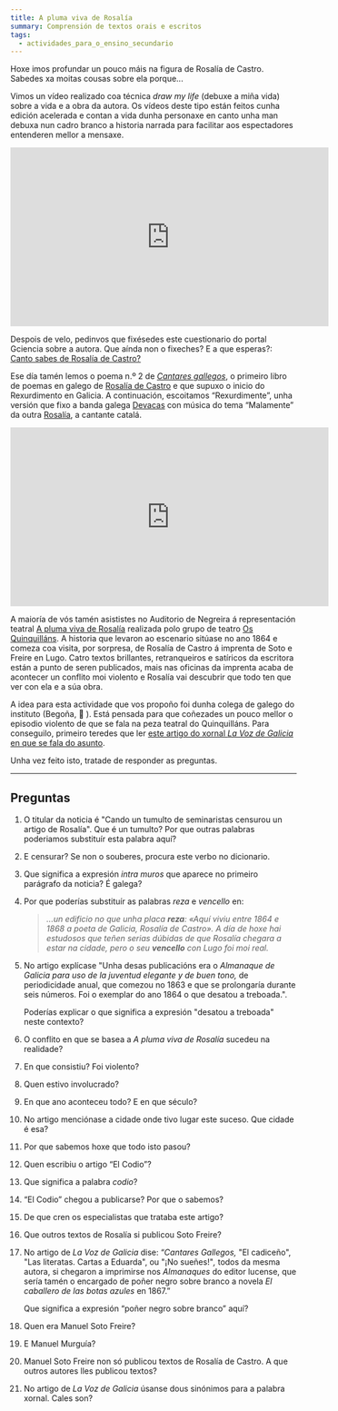 ```yaml
---
title: A pluma viva de Rosalía
summary: Comprensión de textos orais e escritos
tags:
  - actividades_para_o_ensino_secundario
---
```

Hoxe imos profundar un pouco máis na figura de Rosalía de Castro. Sabedes xa moitas cousas sobre ela porque...

Vimos un vídeo realizado coa técnica *draw my life* (debuxe a miña vida) sobre a vida e a obra da autora. Os vídeos deste tipo están feitos cunha edición acelerada e contan a vida dunha personaxe en canto unha man debuxa nun cadro branco a historia narrada para facilitar aos espectadores entenderen mellor a mensaxe. 

<iframe width="560" height="315" src="https://www.youtube.com/embed/5sLT5qSVuWg" frameborder="0" allow="accelerometer; autoplay; clipboard-write; encrypted-media; gyroscope; picture-in-picture" allowfullscreen></iframe>

Despois de velo, pedinvos que fixésedes este cuestionario do portal Gciencia sobre a autora. Que aínda non o fixeches? E a que esperas?: [Canto sabes de Rosalía de Castro?](https://www.gciencia.com/historias-gc/canto-sabes-de-rosalia-de-castro/)

Ese día tamén lemos o poema n.º 2 de *[Cantares gallegos](http://bvg.udc.es/indice_paxinas.jsp?id_obra=CaGa++++1&id_edicion=CaGa++++1002&cabecera=%3Ca+href%3D%22ficha_obra.jsp%3Fid%3DCaGa%2B%2B%2B%2B1%26alias%3DRosal%25EDa%2Bde%2BCastro%22+class%3D%22nombreObraPaxina%22%3ECantares+Gallegos%3C%2Fa%3E&alias=Rosal%EDa+de+Castro&formato=texto)*, o primeiro libro de poemas en galego de [Rosalía de Castro](https://academia.gal/figuras-homenaxeadas/-/journal_content/56_INSTANCE_8klA/10157/23374) e que supuxo o inicio do Rexurdimento en Galicia. A continuación, escoitamos “Rexurdimente”, unha versión que fixo a banda galega [Devacas](https://devacas.gal/) con música do tema “Malamente” da outra [Rosalía](https://www.rosalia.com/), a cantante catalá.

<iframe width="560" height="315" src="https://www.youtube.com/embed/qkJBWfiYPTI" frameborder="0" allow="accelerometer; autoplay; encrypted-media; gyroscope; picture-in-picture" allowfullscreen></iframe>

A maioría de vós tamén asististes no Auditorio de Negreira á representación teatral [A pluma viva de Rosalía](http://www.concellodenegreira.gal/index.php/es/noticias/noticia/1744-teatro-polo-dia-de-rosalia) realizada polo grupo de teatro [Os Quinquilláns](http://nova.quinquillans.com/).
[](http://www.concellodenegreira.gal/index.php/es/noticias/noticia/1744-teatro-polo-dia-de-rosalia)
A historia que levaron ao escenario sitúase no ano 1864 e comeza coa visita, por sorpresa, de Rosalía de Castro á imprenta de Soto e Freire en Lugo. Catro textos brillantes, retranqueiros e satíricos da escritora están a punto de seren publicados, mais nas oficinas da imprenta acaba de acontecer un conflito moi violento e Rosalía vai descubrir que todo ten que ver con ela e a súa obra.

A idea para esta actividade que vos propoño foi dunha colega de galego do instituto (Begoña, 🙏 ). Está pensada para que coñezades un pouco mellor o episodio violento de que se fala na peza teatral do Quinquilláns. Para conseguilo, primeiro teredes que ler [este artigo do xornal *La Voz de Galicia* en que se fala do asunto](https://www.lavozdegalicia.es/noticia/lugo/lugo/2019/02/24/span-langglcando-tumulto-seminaristas-censurou-artigo-rosaliaspan/0003_201902L24C5991.htm).

Unha vez feito isto, tratade de responder as preguntas.

- - -

## Preguntas

1. O titular da noticia é "Cando un tumulto de seminaristas censurou un artigo de Rosalía". Que é un tumulto? Por que outras palabras poderiamos substituír esta palabra aquí?
2. E censurar? Se non o souberes, procura este verbo no dicionario.
3. Que significa a expresión *intra muros* que aparece no primeiro parágrafo da noticia? É galega?
4. Por que poderías substituír as palabras *reza* e *vencello* en:

   > *...un edificio no que unha placa **reza**: «Aquí viviu entre 1864 e 1868 a poeta de Galicia, Rosalía de Castro». A día de hoxe hai estudosos que teñen serias dúbidas de que Rosalía chegara a estar na cidade, pero o seu **vencello** con Lugo foi moi real.*
5. No artigo explícase "Unha desas publicacións era o *Almanaque de Galicia para uso de la juventud elegante y de buen tono,* de periodicidade anual, que comezou no 1863 e que se prolongaría durante seis números. Foi o exemplar do ano 1864 o que desatou a treboada.".

   Poderías explicar o que significa a expresión "desatou a treboada" neste contexto?
6. O conflito en que se basea a *A pluma viva de Rosalía* sucedeu na realidade?
7. En que consistiu? Foi violento?
8. Quen estivo involucrado?
9. En que ano aconteceu todo? E en que século?
10. No artigo menciónase a cidade onde tivo lugar este suceso. Que cidade é esa?
11. Por que sabemos hoxe que todo isto pasou?
12. Quen escribiu o artigo “El Codio”?
13. Que significa a palabra *codio*?
14. “El Codio” chegou a publicarse? Por que o sabemos?
15. De que cren os especialistas que trataba este artigo?
16. Que outros textos de Rosalía si publicou Soto Freire?
17. No artigo de *La Voz de Galicia* dise: “*Cantares Gallegos,* "El cadiceño", "Las literatas. Cartas a Eduarda", ou "¡No sueñes!"*,* todos da mesma autora, si chegaron a imprimirse nos *Almanaques* do editor lucense, que sería tamén o encargado de poñer negro sobre branco a novela *El caballero de las botas azules* en 1867.”

    Que significa a expresión “poñer negro sobre branco” aquí?
18. Quen era Manuel Soto Freire?
19. E Manuel Murguía?
20. Manuel Soto Freire non só publicou textos de Rosalía de Castro. A que outros autores lles publicou textos?
21. No artigo de *La Voz de Galicia* úsanse dous sinónimos para a palabra xornal. Cales son?